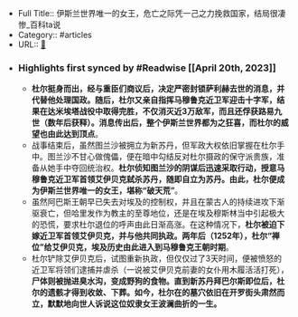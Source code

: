 - Full Title:: 伊斯兰世界唯一的女王，危亡之际凭一己之力挽救国家，结局很凄惨_百科ta说
- Category:: #articles
- URL:: [🔗](https://baike.baidu.com/tashuo/browse/content?id=ea61c9a4cd7929ff39ef488b&lemmaId=4385981&fromLemmaModule=pcBottom&lemmaTitle=%E8%B7%AF%E6%98%93%E4%B9%9D%E4%B8%96&fromModule=lemma_bottom-tashuo-article)
- ### Highlights first synced by #Readwise [[April 20th, 2023]]
    - **杜尔挺身而出，经与重臣们商议后，决定严密封锁萨利赫去世的消息，并代替他处理国政。随后，杜尔又亲自指挥马穆鲁克近卫军迎击十字军，结果在达米埃塔战役中取得完胜，不仅消灭近****3****万敌军，而且还俘获路易九世（数年后获释）。消息传出后，整个伊斯兰世界都为之狂喜，而杜尔的威望也由此达到顶点**。
    - 战事结束后，虽然图兰沙被拥立为新苏丹，但军政大权依旧掌握在杜尔手中。图兰沙不甘心做傀儡，便在暗中勾结反对杜尔摄政的保守派贵族，准备从她手中夺回统治权。**杜尔侦知图兰沙的阴谋后迅速采取行动，授意马穆鲁克近卫军首领艾伊贝克弑杀苏丹，随即自立为苏丹。由此，杜尔便成为伊斯兰世界唯一的女王，堪称“破天荒”**。
    - 虽然阿巴斯王朝早已失去对埃及的控制权，并且在蒙古人的持续进攻下渐驱衰亡，但哈里发作为教主的至尊地位，还是在埃及穆斯林当中引起极大的恐慌，要求杜尔退位的呼声由此日渐高涨。在这种情况下，**杜尔被迫下嫁近卫军首领艾伊贝克，并与他共同执政。两年后（****1252****年），杜尔“禅位”给艾伊贝克，埃及历史由此进入到马穆鲁克王朝时期**。
    - 杜尔铲除艾伊贝克后，试图重新执政，但仅仅过了3天时间，便被愤怒的近卫军将领们逮捕并虐杀（一说被艾伊贝克前妻的女仆用木履活活打死），**尸体则被抛进臭水沟，变成野狗的食物。直到新苏丹拜巴尔斯即位后，杜尔的遗骸才得到收敛、下葬。如今，杜尔在的墓穴依旧在开罗街头肃然而立，默默地向世人诉说这位奴隶女王波澜曲折的一生。**
